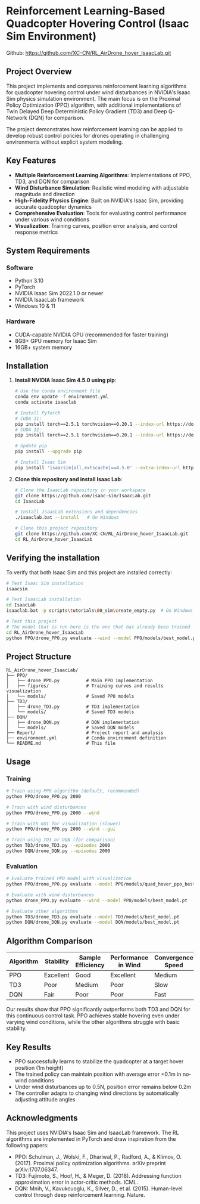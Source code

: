 # Reinforcement Learning-Based Quadcopter Hovering Control (Isaac Sim Environment)
Github: https://github.com/XC-CN/RL_AirDrone_hover_IsaacLab.git

## Project Overview

This project implements and compares reinforcement learning algorithms for quadcopter hovering control under wind disturbances in NVIDIA's Isaac Sim physics simulation environment. The main focus is on the Proximal Policy Optimization (PPO) algorithm, with additional implementations of Twin Delayed Deep Deterministic Policy Gradient (TD3) and Deep Q-Network (DQN) for comparison.

The project demonstrates how reinforcement learning can be applied to develop robust control policies for drones operating in challenging environments without explicit system modeling.

## Key Features

- **Multiple Reinforcement Learning Algorithms**: Implementations of PPO, TD3, and DQN for comparison
- **Wind Disturbance Simulation**: Realistic wind modeling with adjustable magnitude and direction
- **High-Fidelity Physics Engine**: Built on NVIDIA's Isaac Sim, providing accurate quadcopter dynamics
- **Comprehensive Evaluation**: Tools for evaluating control performance under various wind conditions
- **Visualization**: Training curves, position error analysis, and control response metrics

## System Requirements

### Software
- Python 3.10
- PyTorch 
- NVIDIA Isaac Sim 2022.1.0 or newer
- NVIDIA IsaacLab framework
- Windows 10 & 11

### Hardware
- CUDA-capable NVIDIA GPU (recommended for faster training)
- 8GB+ GPU memory for Isaac Sim
- 16GB+ system memory

## Installation

1. **Install NVIDIA Isaac Sim 4.5.0 using pip**:
   ```bash
   # Use the conda environment file
   conda env update -f environment.yml
   conda activate isaaclab
   
   # Install PyTorch
   # CUDA 11:
   pip install torch==2.5.1 torchvision==0.20.1 --index-url https://download.pytorch.org/whl/cu118
   # CUDA 12:
   pip install torch==2.5.1 torchvision==0.20.1 --index-url https://download.pytorch.org/whl/cu121
   
   # Update pip
   pip install --upgrade pip
   
   # Install Isaac Sim
   pip install 'isaacsim[all,extscache]==4.5.0' --extra-index-url https://pypi.nvidia.com
   ```

2. **Clone this repository and install Isaac Lab**:
   ```bash
   # Clone the IsaacLab repository in your workspace
   git clone https://github.com/isaac-sim/IsaacLab.git
   cd IsaacLab
   
   # Install IsaacLab extensions and dependencies
   ./isaaclab.bat --install   # On Windows
   
   # Clone this project repository
   git clone https://github.com/XC-CN/RL_AirDrone_hover_IsaacLab.git
   cd RL_AirDrone_hover_IsaacLab
   ```
  

## Verifying the installation

To verify that both Isaac Sim and this project are installed correctly:

```bash
# Test Isaac Sim installation
isaacsim

# Test IsaacLab installation
cd IsaacLab
isaaclab.bat -p scripts\tutorials\00_sim\create_empty.py  # On Windows

# Test this project
# The model that is run here is the one that has already been trained
cd RL_AirDrone_hover_IsaacLab
python PPO/drone_PPO.py evaluate --wind --model PPO/models/best_model.pt
```

## Project Structure

```
RL_AirDrone_hover_IsaacLab/
├── PPO/
│   ├── drone_PPO.py          # Main PPO implementation
│   ├── figures/              # Training curves and results visualization
│   └── models/               # Saved PPO models
├── TD3/
│   ├── drone_TD3.py          # TD3 implementation  
│   └── models/               # Saved TD3 models
├── DQN/
│   ├── drone_DQN.py          # DQN implementation
│   └── models/               # Saved DQN models
├── Report/                   # Project report and analysis
├── environment.yml           # Conda environment definition
└── README.md                 # This file
```

## Usage

### Training

```bash
# Train using PPO algorithm (default, recommended)
python PPO/drone_PPO.py 2000

# Train with wind disturbances
python PPO/drone_PPO.py 2000 --wind

# Train with GUI for visualization (slower)
python PPO/drone_PPO.py 2000 --wind --gui

# Train using TD3 or DQN (for comparison)
python TD3/drone_TD3.py --episodes 2000 
python DQN/drone_DQN.py --episodes 2000 
```

### Evaluation

```bash
# Evaluate trained PPO model with visualization
python PPO/drone_PPO.py evaluate --model PPO/models/quad_hover_ppo_best_model.pt

# Evaluate with wind disturbances
python drone_PPO.py evaluate --wind --model PPO/models/best_model.pt

# Evaluate other algorithms
python TD3/drone_TD3.py evaluate --model TD3/models/best_model.pt
python DQN/drone_DQN.py evaluate --model DQN/models/best_model.pt
```

## Algorithm Comparison

| Algorithm | Stability | Sample Efficiency | Performance in Wind | Convergence Speed |
|-----------|-----------|-------------------|---------------------|-------------------|
| PPO       | Excellent | Good              | Excellent           | Medium            |
| TD3       | Poor      | Medium            | Poor                | Slow              |
| DQN       | Fair      | Poor              | Poor                | Fast              |

Our results show that PPO significantly outperforms both TD3 and DQN for this continuous control task. PPO achieves stable hovering even under varying wind conditions, while the other algorithms struggle with basic stability.

## Key Results

- PPO successfully learns to stabilize the quadcopter at a target hover position (1m height)
- The trained policy can maintain position with average error <0.1m in no-wind conditions
- Under wind disturbances up to 0.5N, position error remains below 0.2m
- The controller adapts to changing wind directions by automatically adjusting attitude angles

## Acknowledgments

This project uses NVIDIA's Isaac Sim and IsaacLab framework. The RL algorithms are implemented in PyTorch and draw inspiration from the following papers:

- PPO: Schulman, J., Wolski, F., Dhariwal, P., Radford, A., & Klimov, O. (2017). Proximal policy optimization algorithms. arXiv preprint arXiv:1707.06347.
- TD3: Fujimoto, S., Hoof, H., & Meger, D. (2018). Addressing function approximation error in actor-critic methods. ICML.
- DQN: Mnih, V., Kavukcuoglu, K., Silver, D., et al. (2015). Human-level control through deep reinforcement learning. Nature.
